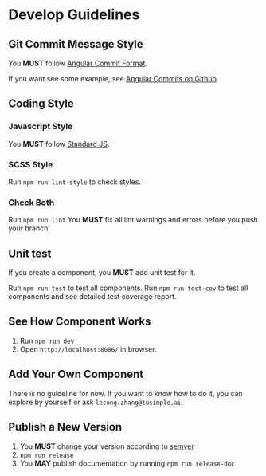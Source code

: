 <!--anchor:on-->

# Develop Guidelines

## Git Commit Message Style

You **MUST** follow [Angular Commit Format](https://gist.github.com/brianclements/841ea7bffdb01346392c).

If you want see some example, see [Angular Commits on Github](https://github.com/angular/angular/commits/master).

## Coding Style

### Javascript Style

You **MUST** follow [Standard JS](https://standardjs.com/).

### SCSS Style

Run `npm run lint-style` to check styles.

### Check Both

Run `npm run lint` You **MUST** fix all lint warnings and errors before you push your branch.

## Unit test

If you create a component, you **MUST** add unit test for it.

Run `npm run test` to test all components. Run `npm run test-cov` to test all components and see detailed test coverage report.

## See How Component Works

1. Run `npm run dev`
2. Open `http://localhost:8086/` in browser.

## Add Your Own Component

There is no guideline for now. If you want to know how to do it, you can explore by yourself or ask `lecong.zhang@tusimple.ai`.

## Publish a New Version

1. You **MUST** change your version according to [semver](https://semver.org/)
2. `npm run release`
3. You **MAY** publish documentation by running `npm run release-doc`
